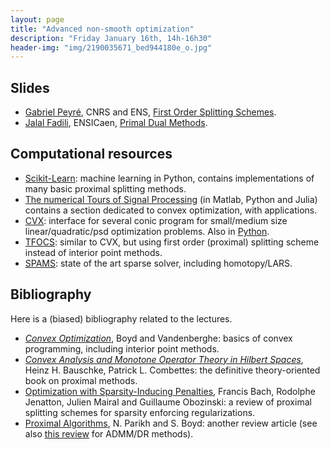 ```yaml
---
layout: page
title: "Advanced non-smooth optimization"
description: "Friday January 16th, 14h-16h30"
header-img: "img/2190035671_bed944180e_o.jpg"
---
```


Slides
----

- [Gabriel Peyré](http://www.gpeyre.com), CNRS and ENS, [First Order Splitting Schemes](../slides/mc12-peyre.pdf).
- [Jalal Fadili](https://fadili.users.greyc.fr/), ENSICaen, [Primal Dual Methods](../slides/mc12-fadili.pdf).


Computational resources
----

- [Scikit-Learn](http://scikit-learn.org/): machine learning in Python, contains implementations of many basic proximal splitting methods.
- [The numerical Tours of Signal Processing](http://www.numerical-tours.com) (in Matlab, Python and Julia) contains a section dedicated to convex optimization, with applications.
- [CVX](http://www.cgal.org/): interface for several conic program for small/medium size linear/quadratic/psd optimization problems. Also in [Python](http://www.cvxpy.org/en/latest/).
- [TFOCS](http://cvxr.com/tfocs/): similar to CVX, but using first order (proximal) splitting scheme instead of interior point methods.
- [SPAMS](http://spams-devel.gforge.inria.fr/): state of the art sparse solver, including homotopy/LARS.

Bibliography
----

Here is a (biased) bibliography related to the lectures.

- [_Convex Optimization_](http://stanford.edu/~boyd/cvxbook/), Boyd and Vandenberghe: basics of convex programming, including interior point methods.
- [_Convex Analysis and Monotone Operator Theory in Hilbert Spaces_](https://link.springer.com/book/10.1007%2F978-1-4419-9467-7), Heinz H. Bauschke, Patrick L. Combettes: the definitive theory-oriented book on proximal methods.
- [Optimization with Sparsity-Inducing Penalties](http://lear.inrialpes.fr/people/mairal/resources/pdf/ftml.pdf), Francis Bach, Rodolphe Jenatton, Julien Mairal and Guillaume Obozinski: a review of proximal splitting schemes for sparsity enforcing regularizations.
- [Proximal Algorithms](http://stanford.edu/~boyd/papers/prox_algs.html), N. Parikh and S. Boyd: another review article (see also [this review](http://stanford.edu/~boyd/papers/admm_distr_stats.html) for ADMM/DR methods).

